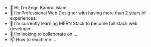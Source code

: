 - 👋 Hi, I’m Engr. Kamrul Islam
- 👀 I’m Professional Web Designer with having more than 2 years of experiences.
- 🌱 I’m currently learning MERN Stack to become full stack web developer.
- 💞️ I’m looking to collaborate on ...
- 📫 How to reach me ...

<!---
kamrulislambd/kamrulislambd is a ✨ special ✨ repository because its `README.md` (this file) appears on your GitHub profile.
You can click the Preview link to take a look at your changes.
--->

